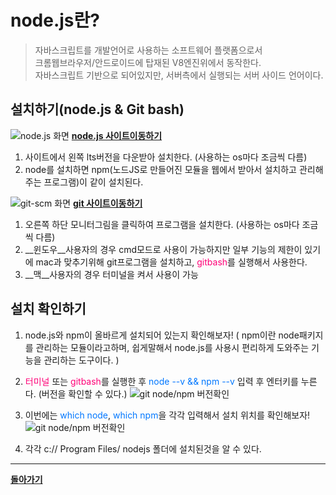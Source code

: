 <!--background : #ffcc00-->

# node.js란?
> 자바스크립트를 개발언어로 사용하는 소프트웨어 플랫폼으로서  
크롬웹브라우저/안드로이드에 탑재된 V8엔진위에서 동작한다.  
자바스크립트 기반으로 되어있지만, 서버측에서 실행되는 서버 사이드 언어이다.  

## 설치하기(node.js &amp; Git bash)
![node.js 화면](./md_img/node_site.png)
__[node.js 사이트이동하기](https://nodejs.org)__  

1. 사이트에서 왼쪽 lts버전을 다운받아 설치한다. (사용하는 os마다 조금씩 다름)
2. node를 설치하면 npm(노드JS로 만들어진 모듈을 웹에서 받아서 설치하고 관리해주는 프로그램)이 같이 설치된다.   
   
![git-scm 화면](./md_img/git.png)
__[git 사이트이동하기](https://git-scm.com)__

1. 오른쪽 하단 모니터그림을 클릭하여 프로그램을 설치한다. (사용하는 os마다 조금씩 다름)
1. __윈도우__사용자의 경우 cmd모드로 사용이 가능하지만 일부 기능의 제한이 있기에 mac과 맞추기위해 git프로그램을 설치하고, 
<span style="color:#f07">gitbash</span>를 실행해서 사용한다.
1. __맥__사용자의 경우 터미널을 켜서 사용이 가능  

## 설치 확인하기
1. node.js와 npm이 올바르게 설치되어 있는지 확인해보자!
( npm이란 node패키지를 관리하는 모듈이라고하며, 쉽게말해서 node.js를 사용시 편리하게 도와주는 기능을 관리하는 도구이다. )
1. <span style="color:#f07">터미널</span> 또는 <span style="color:#f07">gitbash</span>를 실행한 후 <span style="color:#07f">node --v &amp;&amp; npm --v</span> 입력 후 엔터키를 누른다. (버전을 확인할 수 있다.)
![git node/npm 버전확인](./md_img/git_node_01.jpg)

1. 이번에는 <span style="color:#07f">which node</span>, 
<span style="color:#07f">which npm</span>을 각각 입력해서 설치 위치를 확인해보자!  
![git node/npm 버전확인](./md_img/git_node_02.jpg)
1. 각각 c:// Program Files/ nodejs 폴더에 설치된것을 알 수 있다.












___
__[돌아가기](../README.md)__